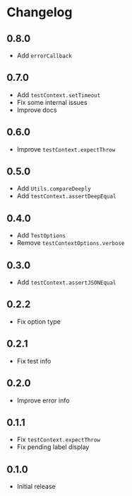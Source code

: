 # Changelog

## 0.8.0

- Add `errorCallback`

## 0.7.0

- Add `testContext.setTimeout`
- Fix some internal issues
- Improve docs

## 0.6.0

- Improve `testContext.expectThrow`

## 0.5.0

- Add `Utils.compareDeeply`
- Add `testContext.assertDeepEqual`

## 0.4.0

- Add `TestOptions`
- Remove `testContextOptions.verbose`

## 0.3.0

- Add `testContext.assertJSONEqual`

## 0.2.2

- Fix option type

## 0.2.1

- Fix test info

## 0.2.0

- Improve error info

## 0.1.1

- Fix `testContext.expectThrow`
- Fix pending label display

## 0.1.0

- Initial release
